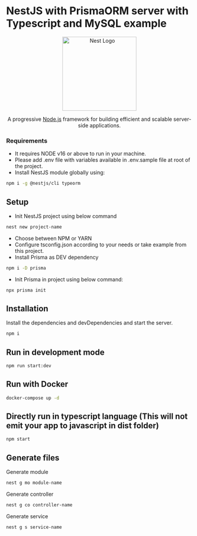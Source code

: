 # NestJS with PrismaORM server with Typescript and MySQL example

<p align="center">
  <a href="http://nestjs.com/" target="blank"><img src="https://nestjs.com/img/logo-small.svg" width="200" alt="Nest Logo" /></a>
</p>

[circleci-image]: https://img.shields.io/circleci/build/github/nestjs/nest/master?token=abc123def456
[circleci-url]: https://circleci.com/gh/nestjs/nest

<p align="center"> A progressive <a href="http://nodejs.org" target="_blank">Node.js</a> framework for building efficient and scalable server-side applications.</p>

### Requirements
- It requires NODE v16 or above to run in your machine.
- Please add .env file with variables available in .env.sample file at root of the project.
- Install NestJS module globally using:
```sh
npm i -g @nestjs/cli typeorm
```

## Setup
- Init NestJS project using below command
```sh
nest new project-name
```
- Choose between NPM or YARN
- Configure tsconfig.json according to your needs or take example from this project.
- Install Prisma as DEV dependency
```sh
npm i -D prisma
```
- Init Prisma in project using below command:
```sh
npx prisma init
```


## Installation
Install the dependencies and devDependencies and start the server.
```sh
npm i
```
## Run in development mode
```sh
npm run start:dev
```

## Run with Docker
```sh
docker-compose up -d
```

## Directly run in typescript language (This will not emit your app to javascript in dist folder)
```sh
npm start
```

## Generate files
Generate module
```sh
nest g mo module-name
```

Generate controller
```sh
nest g co controller-name
```

Generate service
```sh
nest g s service-name
```